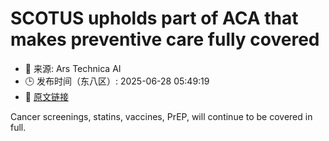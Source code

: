# SCOTUS upholds part of ACA that makes preventive care fully covered
- 📅 来源: Ars Technica AI
- 🕒 发布时间（东八区）: 2025-06-28 05:49:19
- 🔗 [原文链接](https://arstechnica.com/health/2025/06/critical-preventive-care-will-remain-free-under-aca-health-plans-scotus-rules/)

Cancer screenings, statins, vaccines, PrEP, will continue to be covered in full.